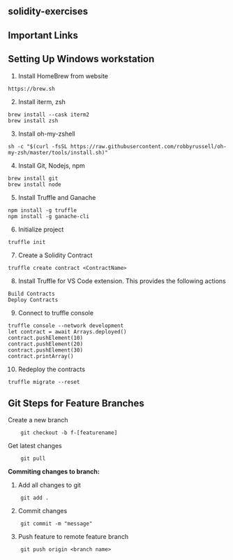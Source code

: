 ## solidity-exercises

## Important Links

## Setting Up Windows workstation


1. Install HomeBrew from website

``` 
https://brew.sh
```

2. Install iterm, zsh
```
brew install --cask iterm2
brew install zsh
```

3. Install oh-my-zshell

```
sh -c "$(curl -fsSL https://raw.githubusercontent.com/robbyrussell/oh-my-zsh/master/tools/install.sh)"
```

4. Install Git, Nodejs, npm
```
brew install git
brew install node
```

5. Install Truffle and Ganache
```
npm install -g truffle
npm install -g ganache-cli 
```
6. Initialize project
```
truffle init
```
7. Create a Solidity Contract
```
truffle create contract <ContractName>
```
8. Install Truffle for VS Code extension. This provides the following actions
```
Build Contracts
Deploy Contracts
```
9. Connect to truffle console
```
truffle console --network development
let contract = await Arrays.deployed()
contract.pushElement(10)
contract.pushElement(20)
contract.pushElement(30)
contract.printArray()
```
10. Redeploy the contracts
```
truffle migrate --reset
```
##  Git Steps for Feature Branches

Create a new branch

```
    git checkout -b f-[featurename]
```

Get latest changes

```
    git pull
```

**Commiting changes to branch:**

1) Add all changes to git

```
    git add .
```

2) Commit changes

```
    git commit -m "message"
```

3) Push feature to remote feature branch

```
    git push origin <branch name>
```
